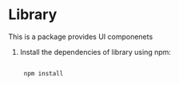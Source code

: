 # Library
This is a package provides UI componenets
1. Install the dependencies of library using npm:
   ```bash
   
    npm install
 